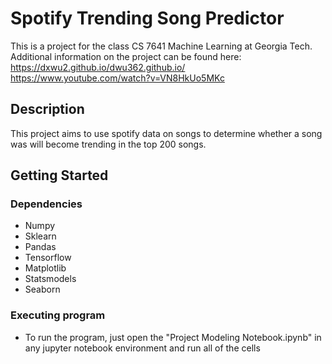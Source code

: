 # Spotify Trending Song Predictor

This is a project for the class CS 7641 Machine Learning at Georgia Tech. Additional information on the project can be found here: 
https://dxwu2.github.io/dwu362.github.io/
https://www.youtube.com/watch?v=VN8HkUo5MKc

## Description

This project aims to use spotify data on songs to determine whether a song was will become trending in the top 200 songs. 

## Getting Started

### Dependencies

* Numpy
* Sklearn
* Pandas
* Tensorflow
* Matplotlib
* Statsmodels
* Seaborn

### Executing program

* To run the program, just open the "Project Modeling Notebook.ipynb" in any jupyter notebook environment and run all of the cells

